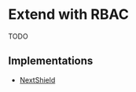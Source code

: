 # Extend with RBAC

TODO

<!--
https://github.com/search?q=path%3Arbac%2Frbac.module.ts&type=code

https://github.com/sergey-telpuk/nestjs-rbac

https://github.com/opencollective/nestcloud/tree/opencollective/packages/rbac

https://github.com/sanjayheaven/gganbu-admin

https://github.com/sighupio/permission-manager
-->

## Implementations

- [NextShield](https://imjulianeral.github.io/next-shield/)
